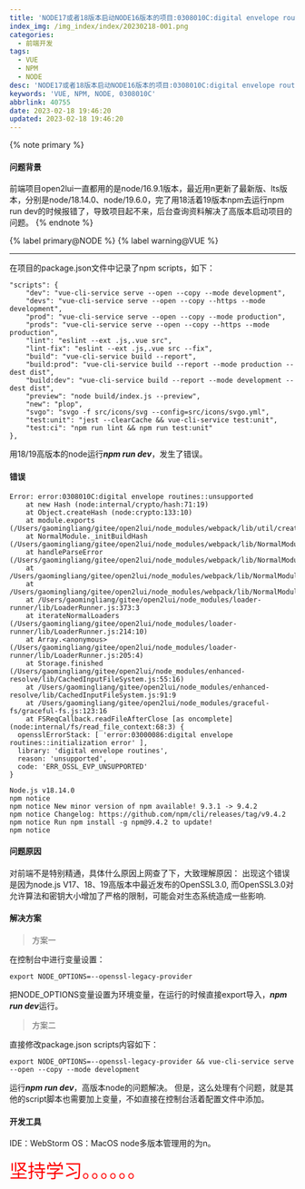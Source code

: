 ```yaml
---
title: 'NODE17或者18版本启动NODE16版本的项目:0308010C:digital envelope routines::unsupported'
index_img: /img_index/index/20230218-001.png
categories:
  - 前端开发
tags:
  - VUE
  - NPM
  - NODE
desc: 'NODE17或者18版本启动NODE16版本的项目:0308010C:digital envelope routines::unsupported'
keywords: 'VUE, NPM, NODE, 0308010C'
abbrlink: 40755
date: 2023-02-18 19:46:20
updated: 2023-02-18 19:46:20
---
```


{% note primary %}
#### 问题背景
前端项目open2lui一直都用的是node/16.9.1版本，最近用n更新了最新版、lts版本，分别是node/18.14.0、node/19.6.0，完了用18活着19版本npm去运行npm run dev的时候报错了，导致项目起不来，后台查询资料解决了高版本启动项目的问题。
{% endnote %}


{% label primary@NODE %} {% label warning@VUE %}

<!--more-->
<hr />


在项目的package.json文件中记录了npm scripts，如下：
```
"scripts": {
    "dev": "vue-cli-service serve --open --copy --mode development",
    "devs": "vue-cli-service serve --open --copy --https --mode development",
    "prod": "vue-cli-service serve --open --copy --mode production",
    "prods": "vue-cli-service serve --open --copy --https --mode production",
    "lint": "eslint --ext .js,.vue src",
    "lint-fix": "eslint --ext .js,.vue src --fix",
    "build": "vue-cli-service build --report",
    "build:prod": "vue-cli-service build --report --mode production --dest dist",
    "build:dev": "vue-cli-service build --report --mode development --dest dist",
    "preview": "node build/index.js --preview",
    "new": "plop",
    "svgo": "svgo -f src/icons/svg --config=src/icons/svgo.yml",
    "test:unit": "jest --clearCache && vue-cli-service test:unit",
    "test:ci": "npm run lint && npm run test:unit"
},
```
用18/19高版本的node运行***npm run dev***，发生了错误。

#### 错误

```
Error: error:0308010C:digital envelope routines::unsupported
    at new Hash (node:internal/crypto/hash:71:19)
    at Object.createHash (node:crypto:133:10)
    at module.exports (/Users/gaomingliang/gitee/open2lui/node_modules/webpack/lib/util/createHash.js:135:53)
    at NormalModule._initBuildHash (/Users/gaomingliang/gitee/open2lui/node_modules/webpack/lib/NormalModule.js:417:16)
    at handleParseError (/Users/gaomingliang/gitee/open2lui/node_modules/webpack/lib/NormalModule.js:471:10)
    at /Users/gaomingliang/gitee/open2lui/node_modules/webpack/lib/NormalModule.js:503:5
    at /Users/gaomingliang/gitee/open2lui/node_modules/webpack/lib/NormalModule.js:358:12
    at /Users/gaomingliang/gitee/open2lui/node_modules/loader-runner/lib/LoaderRunner.js:373:3
    at iterateNormalLoaders (/Users/gaomingliang/gitee/open2lui/node_modules/loader-runner/lib/LoaderRunner.js:214:10)
    at Array.<anonymous> (/Users/gaomingliang/gitee/open2lui/node_modules/loader-runner/lib/LoaderRunner.js:205:4)
    at Storage.finished (/Users/gaomingliang/gitee/open2lui/node_modules/enhanced-resolve/lib/CachedInputFileSystem.js:55:16)
    at /Users/gaomingliang/gitee/open2lui/node_modules/enhanced-resolve/lib/CachedInputFileSystem.js:91:9
    at /Users/gaomingliang/gitee/open2lui/node_modules/graceful-fs/graceful-fs.js:123:16
    at FSReqCallback.readFileAfterClose [as oncomplete] (node:internal/fs/read_file_context:68:3) {
  opensslErrorStack: [ 'error:03000086:digital envelope routines::initialization error' ],
  library: 'digital envelope routines',
  reason: 'unsupported',
  code: 'ERR_OSSL_EVP_UNSUPPORTED'
}

Node.js v18.14.0
npm notice
npm notice New minor version of npm available! 9.3.1 -> 9.4.2
npm notice Changelog: https://github.com/npm/cli/releases/tag/v9.4.2
npm notice Run npm install -g npm@9.4.2 to update!
npm notice
```


#### 问题原因

对前端不是特别精通，具体什么原因上网查了下，大致理解原因：
出现这个错误是因为node.js V17、18、19高版本中最近发布的OpenSSL3.0, 而OpenSSL3.0对允许算法和密钥大小增加了严格的限制，可能会对生态系统造成一些影响.

#### 解决方案

> 方案一

在控制台中进行变量设置：
```
export NODE_OPTIONS=--openssl-legacy-provider
```
把NODE_OPTIONS变量设置为环境变量，在运行的时候直接export导入，***npm run dev***运行。

> 方案二

直接修改package.json scripts内容如下：
```
export NODE_OPTIONS=--openssl-legacy-provider && vue-cli-service serve --open --copy --mode development
```
运行***npm run dev***，高版本node的问题解决。
但是，这么处理有个问题，就是其他的script脚本也需要加上变量，不如直接在控制台活着配置文件中添加。

#### 开发工具

IDE：WebStorm
OS：MacOS
node多版本管理用的为n。


<font size=6.5 color='red'>坚持学习。。。。。。</font>
